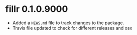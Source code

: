 # fillr 0.1.0.9000

* Added a `NEWS.md` file to track changes to the package.
* Travis file updated to check for different releases and osx
